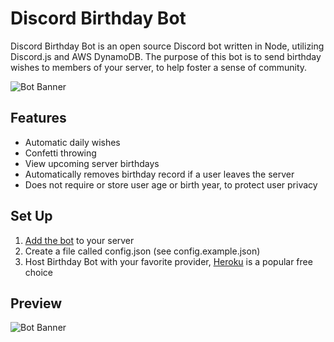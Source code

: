 # Discord Birthday Bot
Discord Birthday Bot is an open source Discord bot written in Node, utilizing Discord.js and AWS DynamoDB. The purpose of this bot is to send birthday wishes to members of your server, to help foster a sense of community.

![Bot Banner](https://i.imgur.com/KdSzsh1.jpg "Artist credit: https://dribbble.com/alena-kamaeva")

## Features
* Automatic daily wishes
* Confetti throwing
* View upcoming server birthdays
* Automatically removes birthday record if a user leaves the server
* Does not require or store user age or birth year, to protect user privacy

## Set Up
1. [Add the bot](https://discordpy.readthedocs.io/en/latest/discord.html) to your server
2. Create a file called config.json (see config.example.json)
3. Host Birthday Bot with your favorite provider, [Heroku](https://shiffman.net/a2z/bot-heroku/) is a popular free choice

## Preview
![Bot Banner](https://i.imgur.com/3fZZKEv.gif "Example")
